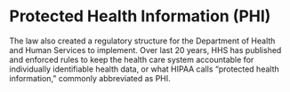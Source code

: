 # Protected Health Information (PHI)

The law also created a regulatory structure for the Department of Health and Human Services to implement. Over last 20 years, HHS has published and enforced rules to keep the health care system accountable for individually identifiable health data, or what HIPAA calls “protected health information,” commonly abbreviated as PHI.
